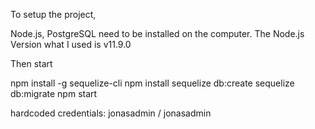 To setup the project,

Node.js, PostgreSQL need to be installed on the computer.
The Node.js Version what I used is v11.9.0

Then start

npm install -g sequelize-cli
npm install
sequelize db:create
sequelize db:migrate
npm start

hardcoded credentials: jonasadmin / jonasadmin
